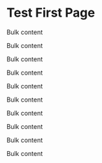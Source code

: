
# Test First Page

Bulk content

Bulk content

Bulk content

Bulk content

Bulk content

Bulk content

Bulk content

Bulk content

Bulk content

Bulk content
